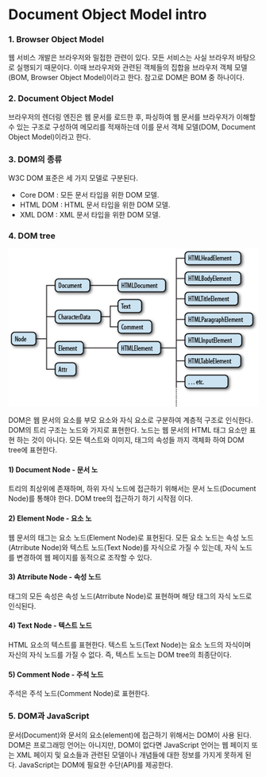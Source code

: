 # Document Object Model intro

### 1. Browser Object Model

웹 서비스 개발은 브라우저와 밀접한 관련이 있다. 모든 서비스는 사실 브라우저 바탕으로 실행되기 때문이다. 이때 브라우저와 관련된 객체들의 집합을 브라우저 객체 모델\(BOM, Browser Object Model\)이라고 한다. 참고로 DOM은 BOM 중 하나이다.  

### 2. Document Object Model

브라우저의 렌더링 엔진은 웹 문서를 로드한 후, 파싱하여 웹 문서를 브라우저가 이해할 수 있는 구조로 구성하여 메모리를 적재하는데 이를 문서 객체 모델\(DOM, Document Object Model\)이라고 한다.

### 3. DOM의 종류

W3C DOM 표준은 세 가지 모델로 구분된다.

* Core DOM : 모든 문서 타입을 위한 DOM 모델.
* HTML DOM : HTML  문서 타입을 위한 DOM 모델.
* XML DOM : XML 문서 타입을 위한 DOM 모델.

### 4. DOM tree

![DOM tree](../.gitbook/assets/253bb93956d506c722.png)

DOM은 웹 문서의 요소를 부모 요소와 자식 요소로 구분하여 계층적 구조로 인식한다. DOM의 트리 구조는 노드와 가지로 표현한다. 노드는 웹 문서의 HTML 태그 요소만 표현 하는 것이 아니다. 모든 텍스트와 이미지, 태그의 속성들 까지 객체화 하여 DOM tree에 표현한다.

#### 1\) Document Node - 문서 노

트리의 최상위에 존재하며, 하위 자식 노드에 접근하기 위해서는 문서 노드\(Document Node\)를 통해야 한다. DOM tree의 접근하기 하기 시작점 이다.

#### 2\) Element Node - 요소 노

웹 문서의 태그는 요소 노드\(Element Node\)로 표현된다. 모든 요소 노드는 속성 노드\(Atrribute Node\)와 텍스트 노드\(Text Node\)를 자식으로 가질 수 있는데, 자식 노드를 변경하여 웹 페이지를 동적으로 조작할 수 있다.

#### 3\) Atrribute Node - 속성 노드

태그의 모든 속성은 속성 노드\(Atrribute Node\)로 표현하며 해당 태그의 자식 노드로 인식된다.

#### 4\) Text Node - 텍스트 노드

HTML 요소의 텍스트를 표현한다. 텍스트 노드\(Text Node\)는 요소 노드의 자식이며 자신의 자식 노드를 가질 수 없다. 즉, 텍스트 노드는 DOM tree의 최종단이다.

#### 5\) Comment Node - 주석 노드

주석은 주석 노드\(Comment Node\)로 표현한다.

### 5. DOM과 JavaScript <a id="4-dom&#xACFC;-javascript"></a>

문서\(Document\)와 문서의 요소\(element\)에 접근하기 위해서는 DOM이 사용 된다. DOM은 프로그래밍 언어는 아니지만, DOM이 없다면 JavaScript 언어는 웹 페이지 또는 XML 페이지 및 요소들과 관련된 모델이나 개념들에 대한 정보를 가지게 못하게 된다. JavaScript는 DOM에 필요한 수단\(API\)를 제공한다.




